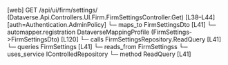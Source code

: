 [web] GET /api/ui/firm/settings/  (Dataverse.Api.Controllers.UI.Firm.FirmSettingsController.Get)  [L38–L44] [auth=Authentication.AdminPolicy]
  └─ maps_to FirmSettingsDto [L41]
    └─ automapper.registration DataverseMappingProfile (FirmSettings->FirmSettingsDto) [L120]
  └─ calls FirmSettingsRepository.ReadQuery [L41]
  └─ queries FirmSettings [L41]
    └─ reads_from FirmSettingss
  └─ uses_service IControlledRepository<FirmSettings>
    └─ method ReadQuery [L41]

